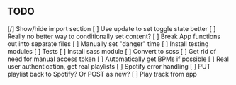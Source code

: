 ## TODO

[/] Show/hide import section
[ ] Use update to set toggle state better
[ ] Really no better way to conditionally set content?
[ ] Break App functions out into separate files
[ ] Manually set "danger" time
[ ] Install testing modules
[ ] Tests
[ ] Install sass module
[ ] Convert to scss
[ ] Get rid of need for manual access token
[ ] Automatically get BPMs if possible
[ ] Real user authentication, get real playlists
[ ] Spotify error handling
[ ] PUT playlist back to Spotify? Or POST as new?
[ ] Play track from app
